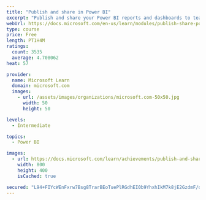 ```yaml
---
title: "Publish and share in Power BI"
excerpt: "Publish and share your Power BI reports and dashboards to teammates in your organization or to everyone on the web."
webUrl: https://docs.microsoft.com/en-us/learn/modules/publish-share-power-bi/
type: course
price: Free
length: PT1H4M
ratings:
  count: 3535
  average: 4.708062
heat: 57

provider:
  name: Microsoft Learn
  domain: microsoft.com
  images:
    - url: /assets/images/organizations/microsoft.com-50x50.jpg
      width: 50
      height: 50

levels:
  - Intermediate

topics:
  - Power BI

images:
  - url: https://docs.microsoft.com/learn/achievements/publish-and-share-with-power-bi-desktop-social.png
    width: 800
    height: 400
    isCached: true

secured: "L94+FIYcWEnFxrw7Bsg8TrarBEoTuePlRGdhEI0b9YhxhIkM7k8jE2GzdmF/dWzWFI0Qq7+li/Defwyb2eJq+9lafhIf6DVnYDypB8n4DqUEID+Bj3MB5QFFF9VVfFppFW9hucR4ilx6hENBAzutPt3Hb4Tysy+YvADA5iCIgmhIhcTa5X99t3yOzOXc4+G1wpmKVB2vaDWSvG6I8Ofo6gZ6ihq8pQTBlZu8gSKKLwQ6SI2MYs6c8poIErLmDWyL4V6l7Be3ed/d+PWf54pORDW3Tyo9njUrHj3Pv5nEtMQuU1tQgCzIoV3HMf3Eu9d2eqUKiutAAGv+us17wFNuKtDnf8LGjpsBRh6n/nPImYXXXC7vZBptU7lVWyikk2rHkFTj2s5Gz372d1KhYCyCLPV4clhq+ysn3qd1Z4Y+Qw0=;n6BXIqWYa4E6W3+lFcpDFA=="
---
```


